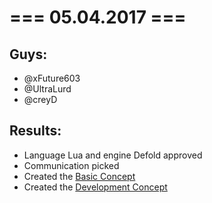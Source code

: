 # ===		05.04.2017		===

## Guys:		
- @xFuture603
- @UltraLurd
- @creyD

## Results:	
- Language Lua and engine Defold approved
- Communication picked
- Created the [Basic Concept](https://github.com/creyD/project_zero/blob/master/concept/basic_concept.md)
- Created the [Development Concept](https://github.com/creyD/project_zero/blob/master/concept/development_concept.md)